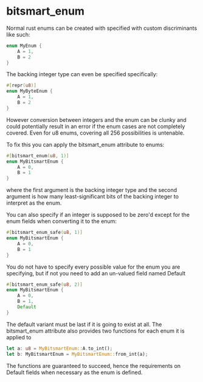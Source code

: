 # bitsmart_enum

Normal rust enums can be created with specified with custom discriminants like
such:

```rust
enum MyEnum {
    A = 1,
    B = 2
}
```

The backing integer type can even be specified specifically:

```rust
#[repr(u8)]
enum MyByteEnum {
    A = 1,
    B = 2
}
```

However conversion between integers and the enum can be clunky and could
potentially result in an error if the enum cases are not completely covered.
Even for u8 enums, covering all 256 possibilities is untenable.

To fix this you can apply the bitsmart_enum attribute to enums:

```rust
#[bitsmart_enum(u8, 1)]
enum MyBitsmartEnum {
    A = 0,
    B = 1
}
```

where the first argument is the backing integer type and the second argument is
how many least-significant bits of the backing integer to interpret as the enum.

You can also specify if an integer is supposed to be zero'd except for the enum
fields when converting it to the enum:

```rust
#[bitsmart_enum_safe(u8, 1)]
enum MyBitsmartEnum {
    A = 0,
    B = 1
}
```

You do not have to specify every possible value for the enum you are specifying,
but if not you need to add an un-valued field named Default

```rust
#[bitsmart_enum_safe(u8, 2)]
enum MyBitsmartEnum {
    A = 0,
    B = 1,
    Default
}
```

The default variant must be last if it is going to exist at all. The
bitsmart_enum attribute also provides two functions for each enum it is applied
to

```rust
let a: u8 = MyBitsmartEnum::A.to_int();
let b: MyBitsmartEnum = MyBitsmartEnum::from_int(a);
```

The functions are guaranteed to succeed, hence the requirements on Default
fields when necessary as the enum is defined.